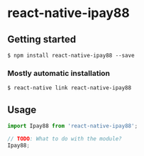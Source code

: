 # react-native-ipay88

## Getting started

`$ npm install react-native-ipay88 --save`

### Mostly automatic installation

`$ react-native link react-native-ipay88`

## Usage
```javascript
import Ipay88 from 'react-native-ipay88';

// TODO: What to do with the module?
Ipay88;
```
